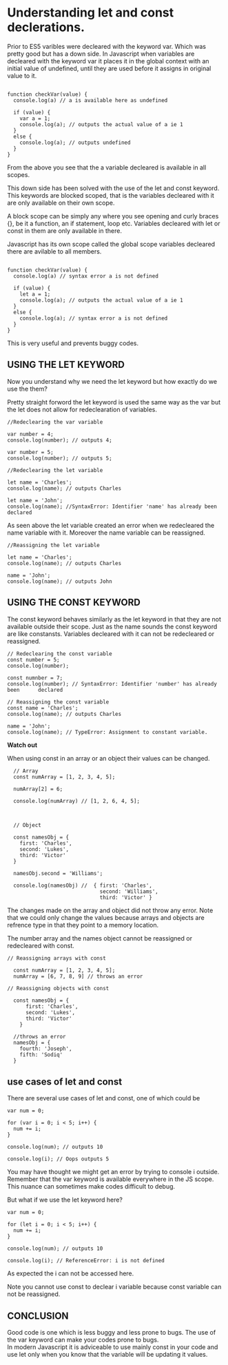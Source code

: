 # Understanding let and const declerations.

Prior to ES5 varibles were decleared with the keyword var. Which was pretty good but has a down side.
In Javascript when variables are decleared with the keyword var it places it in the global context with an initial value of undefined, until they are used before it assigns in original value to it.

```

function checkVar(value) {
  console.log(a) // a is available here as undefined

  if (value) {
    var a = 1;
    console.log(a); // outputs the actual value of a ie 1
  }
  else {
    console.log(a); // outputs undefined
  }
}

```

From the above you see that the a variable decleared is available in all scopes.

This down side has been solved with the use of the let and const keyword. This keywords are blocked scoped, that is the variables decleared with it are only available on their own scope.      

A block scope can be simply any where you see opening and curly braces {}, be it a function, an if statement, loop etc. Variables decleared with let or const in them are only available in there.        

Javascript has its own scope called the global scope variables decleared there are avilable to all members.

```

function checkVar(value) {
  console.log(a) // syntax error a is not defined

  if (value) {
    let a = 1;
    console.log(a); // outputs the actual value of a ie 1
  }
  else {
    console.log(a); // syntax error a is not defined
  }
}

```

This is very useful and prevents buggy codes.

## USING THE LET KEYWORD

Now you understand why we need the let keyword but how exactly do we use the them?

Pretty straight forword the let keyword is used the same way as the var but the let does not allow for redeclearation of variables.

```
//Redeclearing the var variable

var number = 4;
console.log(number); // outputs 4;

var number = 5;
console.log(number); // outputs 5;

```

```
//Redeclearing the let variable

let name = 'Charles';
console.log(name); // outputs Charles

let name = 'John';
console.log(name); //SyntaxError: Identifier 'name' has already been declared

```

As seen above the let variable created an error when we redecleared the name variable with it. Moreover the name variable can be reassigned.

```
//Reassigning the let variable

let name = 'Charles';
console.log(name); // outputs Charles

name = 'John';
console.log(name); // outputs John

```

## USING THE CONST KEYWORD

The const keyword behaves similarly as the let keyword in that they are not available outside their scope. Just as the name sounds the const keyword are like constansts. Variables decleared with it can not be redecleared or reassigned.

```
// Redeclearing the const variable
const number = 5;
console.log(number);

const numnber = 7;
console.log(number); // SyntaxError: Identifier 'number' has already been      declared
```

```
// Reassigning the const variable
const name = 'Charles';
console.log(name); // outputs Charles

name = 'John';
console.log(name); // TypeError: Assignment to constant variable.
```

**Watch out**

When using const in an array or an object their values can be changed.

```
  // Array
  const numArray = [1, 2, 3, 4, 5];

  numArray[2] = 6;

  console.log(numArray) // [1, 2, 6, 4, 5];



  // Object

  const namesObj = {
    first: 'Charles',
    second: 'Lukes',
    third: 'Victor'
  }

  namesObj.second = 'Williams';

  console.log(namesObj) //  { first: 'Charles',
                              second: 'Williams',
                              third: 'Victor' }
```

The changes made on the array and object did not throw any error. Note that we could only change the values because arrays and objects are refrence type in that they point to a memory location.

The number array and the names object cannot be reassigned or redecleared with const.

```
// Reassigning arrays with const

  const numArray = [1, 2, 3, 4, 5];
  numArray = [6, 7, 8, 9] // throws an error

// Reassigning objects with const

  const namesObj = {
      first: 'Charles',
      second: 'Lukes',
      third: 'Victor'
    }
  
  //throws an error
  namesObj = {    
    fourth: 'Joseph',
    fifth: 'Sodiq'
  }

```

## use cases of let and const 
There are several use cases of let and const, one of which could be 

```
var num = 0;

for (var i = 0; i < 5; i++) {
  num += i;
}

console.log(num); // outputs 10

console.log(i); // Oops outputs 5
```


You may have thought we might get an error by trying to console i outside. Remember that the var keyword is available everywhere in the JS scope.     
This nuance can sometimes make codes difficult to debug.

But what if we use the let keyword here?

```
var num = 0;

for (let i = 0; i < 5; i++) {
  num += i;
}

console.log(num); // outputs 10

console.log(i); // ReferenceError: i is not defined

```

As expected the i can not be accessed here.     


Note you cannot use const to declear i variable because const variable can not be reassigned.

## CONCLUSION

Good code is one which is less buggy and less prone to bugs. The use of the var keyword can make your codes prone to bugs.        
In modern Javascript it is adviceable to use mainly const in your code and use let only when you know that the variable will be updating it values.
